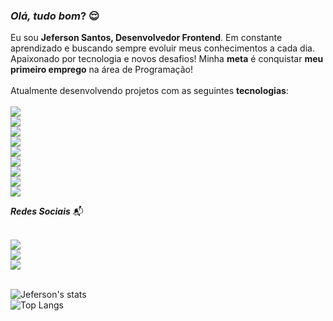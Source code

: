### <i> Olá, tudo bom</i>? :relieved:

Eu sou <b>Jeferson Santos, Desenvolvedor Frontend</b>. Em constante aprendizado e buscando sempre evoluir meus conhecimentos a cada dia. Apaixonado por tecnologia e novos desafios! Minha <b>meta</b> é conquistar <b>meu primeiro emprego</b> na área de Programação!
<br>
<br>
Atualmente desenvolvendo projetos com as seguintes <b>tecnologias</b>:
<br>
<br>
<img src="https://img.shields.io/badge/JavaScript-F7DF1E?style=for-the-badge&logo=javascript&logoColor=black" />
<br>
<img src="https://img.shields.io/badge/HTML5-E34F26?style=for-the-badge&logo=html5&logoColor=white" />
<br>
<img src="https://img.shields.io/badge/CSS3-1572B6?style=for-the-badge&logo=css3&logoColor=white" />
<br>
<img src="https://img.shields.io/badge/Canva-%2300C4CC.svg?style=for-the-badge&logo=Canva&logoColor=white" />
<br>
<img src="https://img.shields.io/badge/Figma-F24E1E?style=for-the-badge&logo=figma&logoColor=white" />
<br>
<img src="https://img.shields.io/badge/React-61DAFB.svg?style=for-the-badge&logo=React&logoColor=black" />
<br>
<img src="https://img.shields.io/badge/Node.js-5FA04E.svg?style=for-the-badge&logo=nodedotjs&logoColor=white" />
<br>
<img src="https://img.shields.io/badge/MongoDB-47A248.svg?style=for-the-badge&logo=MongoDB&logoColor=white" />
<br>
<img src="https://img.shields.io/badge/PostgreSQL-4169E1.svg?style=for-the-badge&logo=PostgreSQL&logoColor=white" />

<b><i>Redes Sociais</b></i> :mailbox_with_mail:
<br>
<br>

<a href="https://linkedin.com/in/jexsantos">
<img src="https://img.shields.io/badge/LinkedIn-0077B5?style=for-the-badge&logo=linkedin&logoColor=white">  
</a>

<br>

<a href="https://instagram.com/jexsantos_">
<img src="https://img.shields.io/badge/Instagram-E4405F?style=for-the-badge&logo=instagram&logoColor=white">
</a>  

<br>

<a href="https://www.twitch.tv/jexsparrow">
<img src="https://img.shields.io/badge/Twitch-9146FF?style=for-the-badge&logo=twitch&logoColor=white">
</a>
<br>
<br>

![Jeferson's stats](https://github-readme-stats.vercel.app/api?username=JexSparrow&show_icons=true&theme=transparent)
<br>
![Top Langs](https://github-readme-stats.vercel.app/api/top-langs/?username=JexSparrow&layout=compact)
